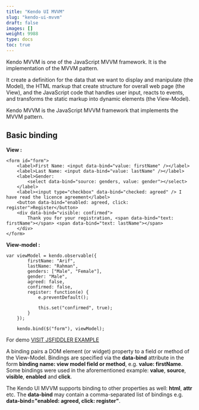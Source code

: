 ```yaml
---
title: "Kendo UI MVVM"
slug: "kendo-ui-mvvm"
draft: false
images: []
weight: 9988
type: docs
toc: true
---
```


Kendo MVVM is one of the JavaScript MVVM framework. It is the implementation of the MVVM pattern.

It create a definition for the data that we want to display and manipulate (the Model), the HTML markup that create structure for overall web page (the View), and the JavaScript code that handles user input, reacts to events, and transforms the static markup into dynamic elements (the View-Model).

Kendo MVVM is the JavaScript MVVM framework that implements the MVVM pattern.

## Basic binding
**View :**

    <form id="form">
        <label>First Name: <input data-bind="value: firstName" /></label>
        <label>Last Name: <input data-bind="value: lastName" /></label>
        <label>Gender:
            <select data-bind="source: genders, value: gender"></select>
        </label>
        <label><input type="checkbox" data-bind="checked: agreed" /> I have read the licence agreement</label>
        <button data-bind="enabled: agreed, click: register">Register</button>
        <div data-bind="visible: confirmed">
            Thank you for your registration, <span data-bind="text: firstName"></span> <span data-bind="text: lastName"></span>
        </div>
    </form>

**View-model :**

    var viewModel = kendo.observable({
            firstName: "Arif",
            lastName: "Rahman",
            genders: ["Male", "Female"],
            gender: "Male",
            agreed: false,
            confirmed: false,
            register: function(e) {
                e.preventDefault();
    
                this.set("confirmed", true);
            }
        });
    
        kendo.bind($("form"), viewModel);

For demo [VISIT JSFIDDLER EXAMPLE](https://jsfiddle.net/Arif2009/fme6m8so/)

A binding pairs a DOM element (or widget) property to a field or method of the View-Model. Bindings are specified via the **data-bind** attribute in the form **binding name: view model field or method**, e.g. **value: firstName**. Some bindings were used in the aforementioned example: **value**, **source**, **visible**, **enabled** and **click**.

The Kendo UI MVVM supports binding to other properties as well: **html**, **attr** etc. The **data-bind** may contain a comma-separated list of bindings e.g. **data-bind="enabled: agreed, click: register"**.

